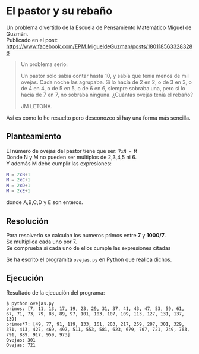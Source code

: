 # El pastor y su rebaño

Un problema divertido de la Escuela de Pensamiento Matemático Miguel de Guzmán.  
Publicado en el post: https://www.facebook.com/EPM.MigueldeGuzman/posts/1801185633283286
  
> Un problema serio:
>
> Un pastor solo sabía contar hasta 10, y sabía que tenía menos de mil ovejas. Cada noche las agrupaba. Si lo hacía de 2 en 2, o de 3 en 3, o de 4 en 4, o de 5 en 5, o de 6 en 6, siempre sobraba una, pero si lo hacía de 7 en 7, no sobraba ninguna. ¿Cuántas ovejas tenía el rebaño?
>
> JM LETONA.

Así es como lo he resuelto pero desconozco si hay una forma más sencilla.

## Planteamiento
El número de ovejas del pastor tiene que ser: `7xN = M`  
Donde N y M no pueden ser múltiplos de 2,3,4,5 ni 6.  
Y además M debe cumplir las expresiones:
```M = 2xA+1
M = 2xB+1
M = 2xC+1
M = 2xD+1
M = 2xE+1
```  

donde A,B,C,D y E son enteros.

## Resolución
Para resolverlo se calculan los numeros primos entre **7** y **1000/7**.  
Se multiplica cada uno por 7.  
Se comprueba si cada uno de ellos cumple las expresiones citadas  

Se ha escrito el programita `ovejas.py` en Python que realica dichos.  

## Ejecución
Resultado de la ejecución del programa:  
```
$ python ovejas.py 
primos: [7, 11, 13, 17, 19, 23, 29, 31, 37, 41, 43, 47, 53, 59, 61, 67, 71, 73, 79, 83, 89, 97, 101, 103, 107, 109, 113, 127, 131, 137, 139]
primos*7: [49, 77, 91, 119, 133, 161, 203, 217, 259, 287, 301, 329, 371, 413, 427, 469, 497, 511, 553, 581, 623, 679, 707, 721, 749, 763, 791, 889, 917, 959, 973]
Ovejas: 301
Ovejas: 721
```

